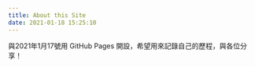 ```yaml
---
title: About this Site
date: 2021-01-18 15:25:10
---
```


與2021年1月17號用 GitHub Pages 開設，希望用來記錄自己的歷程，與各位分享！

